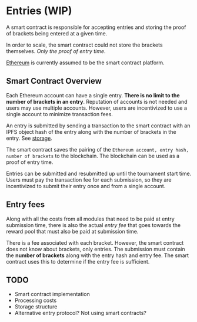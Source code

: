 # Entries (WIP)
A smart contract is responsible for accepting entries and storing the proof of brackets being entered at a given time.

In order to scale, the smart contract could not store the brackets themselves. *Only the proof of entry time*.

[Ethereum](https://www.ethereum.org) is currently assumed to be the smart contract platform.

## Smart Contract Overview
Each Ethereum account can have a single entry. **There is no limit to the number of brackets in an entry**. Reputation of accounts is not needed and users may use multiple accounts. However, users are incentivized to use a single account to minimize transaction fees.

An entry is submitted by sending a transaction to the smart contract with an IPFS object hash of the entry along with the number of brackets in the entry. See [storage](../storage).

The smart contract saves the pairing of the `Ethereum account, entry hash, number of brackets` to the blockchain. The blockchain can be used as a proof of entry time.

Entries can be submitted and resubmitted up until the tournament start time. Users must pay the transaction fee for each submission, so they are incentivized to submit their entry once and from a single account.

## Entry fees
Along with all the costs from all modules that need to be paid at entry submission time, there is also the actual *entry fee* that goes towards the reward pool that must also be paid at submission time.

There is a fee associated with each bracket. However, the smart contract does not know about brackets, only entries. The submission must contain the **number of brackets** along with the entry hash and entry fee. The smart contract uses this to determine if the entry fee is sufficient.

## TODO
  - Smart contract implementation
  - Processing costs
  - Storage structure
  - Alternative entry protocol? Not using smart contracts?
